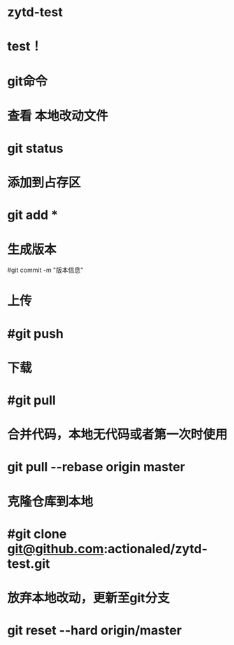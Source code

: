﻿# zytd-test
# test！

# git命令

# 查看 本地改动文件
# git status

# 添加到占存区
# git add *

# 生成版本
#git commit -m "版本信息"

# 上传
# #git push

# 下载
# #git pull

# 合并代码，本地无代码或者第一次时使用
# git pull --rebase origin master

# 克隆仓库到本地
# #git clone  git@github.com:actionaled/zytd-test.git

# 放弃本地改动，更新至git分支
# git reset --hard origin/master